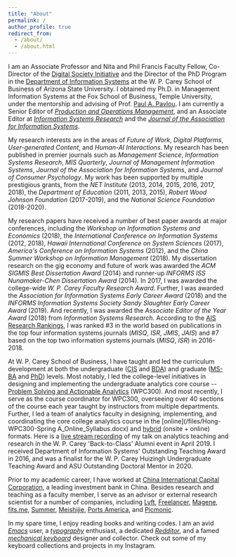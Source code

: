 ```yaml
---
title: "About"
permalink: /
author_profile: true
redirect_from: 
  - /about/
  - /about.html
---
```


I am an Associate Professor and Nita and Phil Francis Faculty Fellow, Co-Director of the [Digital Society Initiative](https://research.wpcarey.asu.edu/digital-society/) and the Director of the PhD Program in the [Department of Information Systems](https://wpcarey.asu.edu/people/profile/2355839) at the W. P. Carey School of Business of Arizona State University. I obtained my Ph.D. in Management Information Systems at the Fox School of Business, Temple University, under the mentorship and advising of Prof. [Paul A. Pavlou](https://www.bauer.uh.edu/administration/office-of-dean/paul-pavlou.php). I am currently a Senior Editor of [*Production and Operations Management*](http://www.poms.org/journal/departments/), and an Associate Editor at [*Information Systems Research*](https://pubsonline.informs.org/page/isre/editorial-board) and the [*Journal of the Association for Information Systems*](https://aisel.aisnet.org/jais/editorialboard.html).

My research interests are in the areas of *Future of Work*, *Digital Platforms*, *User-generated Content*, and *Human-AI Interactions*. My research has been published in premier journals such as *Management Science*, *Information Systems Research*, *MIS Quarterly*, *Journal of Management Information Systems*, *Journal of the Association for Information Systems*, and *Journal of Consumer Psychology*. My work has been supported by multiple prestigious grants, from the *NET Institute* (2013, 2014, 2015, 2016, 2017, 2018), the *Department of Education* (2011, 2013, 2015), *Robert Wood Johnson Foundation* (2017-2019), and the *National Science Foundation* (2018-2020).

My research papers have received a number of best paper awards at major conferences, including the *Workshop on Information Systems and Economics* (2018), the *International Conference on Information Systems* (2012, 2018), *Hawaii International Conference on System Sciences* (2017), *America's Conference on Information Systems* (2012), and the *China Summer Workshop on Information Management* (2018). My dissertation research on the gig economy and future of work was awarded the *ACM SIGMIS Best Dissertation Award* (2014) and runner-up *INFORMS ISS Nunamaker-Chen Dissertation Award* (2014). In 2017, I was awarded the college-wide *W. P. Carey Faculty Research Award*. Further, I was awarded the *Association for Information Systems Early Career Award* (2018) and the *INFORMS Information Systems Society Sandy Slaughter Early Career Award* (2019). And recently, I was awarded the *Associate Editor of the Year Award* (2018) from *Information Systems Research*. According to the [AIS Research Rankings](https://www.aisresearchrankings.org/rankings/), I was ranked #3 in the world based on publications in the top four information systems journals (*MISQ*, *ISR*, *JMIS*, *JAIS*) and #7 based on the top two information systems journals (*MISQ*, *ISR*) in 2016-2018.

At W. P. Carey School of Business, I have taught and led the curriculum development at both the undergraduate ([CIS](/files/CIS360_Hong.pdf) and [BDA](/files/CIS315_Hong.docx)) and graduate ([MS-BA](/files/MSBA_Applied_Projects_Syllabus.docx) and [PhD](/files/CIS791_Hong.doc)) levels. Most notably, I led the college-level initiatives in designing and implementing the undergraduate analytics core course -- [Problem Solving and Actionable Analytics](/files/WPC300_Syllabus_2020Spring_V04.docx) (WPC300). And most recently, I serve as the course coordinator for WPC300, overseeing over 40 sections of the course each year taught by instructors from multiple departments. Further, I led a team of analytics faculty in designing, implementing, and coordinating the core college analytics course in the [online](/files/Hong-WPC300-Spring A_Online_Syllabus.docx) and [hybrid](/files/WPC300_Schedule_2020Spring.docx) (onsite + online) formats. Here is a [live stream recording](https://player.theplatform.com/p/U8-EDC/dKzF6F2_w14a/select/media/dCsGzS1z_uCq?form=html) of my talk on analytics teaching and research in the W. P. Carey 'Back-to-Class' Alumni event in April 2019. I received Department of Information Systems' Outstanding Teaching Award in 2016, and was a finalist for the W. P. Carey Huizingh Undergraduate Teaching Award and ASU Outstanding Doctoral Mentor in 2020.

Prior to my academic career, I have worked at [China International Capital Corporation](https://en.cicc.com/), a leading investment bank in China. Besides research and teaching as a faculty member, I serve as an advisor or external research scientist for a number of companies, including [Lyft](https://www.lyft.com/), [Freelancer](https://www.freelancer.com/), [Magene](http://www.magene.cn/), [fits.me](https://fits.me/), [Summer](https://imsummer.cn/), [Meishijie](http://www.meishij.net/), [Ports America](https://www.portsamerica.com/), and [Picmonic](https://www.picmonic.com/).

In my spare time, I enjoy reading books and writing codes. I am an avid [*Emacs*](https://www.spacemacs.org/) user, a [*typography*](https://fontsinuse.com/) enthusiast, a dedicated [*Redditor*](https://www.reddit.com/), and a famed [*mechanical keyboard*](https://www.reddit.com/r/MechanicalKeyboards/) designer and collector. Check out some of my keyboard collections and projects in my Instagram.

<!-- {% include image.html url="/images/gig1.jpg" caption="The gig economy is transforming how individuals work and how firms recruit." width=500 align="center" %} -->
